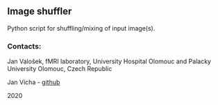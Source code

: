 ## Image shuffler

Python script for shuffling/mixing of input image(s).

### Contacts:

Jan Valošek, fMRI laboratory, University Hospital Olomouc and Palacky University Olomouc, Czech Republic

Jan Vícha - [github](https://github.com/vichi99)

2020
